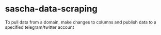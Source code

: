 # sascha-data-scraping
To pull data from a domain, make changes to columns and publish data to a specified telegram/twitter account
